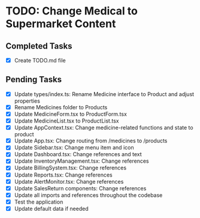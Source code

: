 # TODO: Change Medical to Supermarket Content

## Completed Tasks
- [x] Create TODO.md file

## Pending Tasks
- [x] Update types/index.ts: Rename Medicine interface to Product and adjust properties
- [x] Rename Medicines folder to Products
- [x] Update MedicineForm.tsx to ProductForm.tsx
- [x] Update MedicineList.tsx to ProductList.tsx
- [x] Update AppContext.tsx: Change medicine-related functions and state to product
- [x] Update App.tsx: Change routing from /medicines to /products
- [x] Update Sidebar.tsx: Change menu item and icon
- [x] Update Dashboard.tsx: Change references and text
- [x] Update InventoryManagement.tsx: Change references
- [x] Update BillingSystem.tsx: Change references
- [x] Update Reports.tsx: Change references
- [x] Update AlertMonitor.tsx: Change references
- [x] Update SalesReturn components: Change references
- [x] Update all imports and references throughout the codebase
- [x] Test the application
- [x] Update default data if needed
